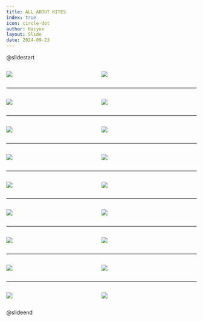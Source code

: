 ```yaml
---
title: ALL ABOUT KITES
index: true
icon: circle-dot
author: Haiyue
layout: Slide
date: 2024-09-23
---
```

 
@slidestart

<div style="display:flex">
<div style="flex:1">

![](https://raw.githubusercontent.com/yclord/reading/refs/heads/master/english/Level-R/ALL%20ABOUT%20KITES/001.webp)
</div>
<div style="flex:1">

![](https://raw.githubusercontent.com/yclord/reading/refs/heads/master/english/Level-R/ALL%20ABOUT%20KITES/002.webp)
</div>
</div>

---

<div style="display:flex">
<div style="flex:1">

![](https://raw.githubusercontent.com/yclord/reading/refs/heads/master/english/Level-R/ALL%20ABOUT%20KITES/003.webp)
</div>
<div style="flex:1">

![](https://raw.githubusercontent.com/yclord/reading/refs/heads/master/english/Level-R/ALL%20ABOUT%20KITES/004.webp)
</div>
</div>

---

<div style="display:flex">
<div style="flex:1">

![](https://raw.githubusercontent.com/yclord/reading/refs/heads/master/english/Level-R/ALL%20ABOUT%20KITES/005.webp)
</div>
<div style="flex:1">

![](https://raw.githubusercontent.com/yclord/reading/refs/heads/master/english/Level-R/ALL%20ABOUT%20KITES/006.webp)
</div>
</div>

---

<div style="display:flex">
<div style="flex:1">

![](https://raw.githubusercontent.com/yclord/reading/refs/heads/master/english/Level-R/ALL%20ABOUT%20KITES/007.webp)
</div>
<div style="flex:1">

![](https://raw.githubusercontent.com/yclord/reading/refs/heads/master/english/Level-R/ALL%20ABOUT%20KITES/008.webp)
</div>
</div>

---

<div style="display:flex">
<div style="flex:1">

![](https://raw.githubusercontent.com/yclord/reading/refs/heads/master/english/Level-R/ALL%20ABOUT%20KITES/009.webp)
</div>
<div style="flex:1">

![](https://raw.githubusercontent.com/yclord/reading/refs/heads/master/english/Level-R/ALL%20ABOUT%20KITES/010.webp)
</div>
</div>

---

<div style="display:flex">
<div style="flex:1">

![](https://raw.githubusercontent.com/yclord/reading/refs/heads/master/english/Level-R/ALL%20ABOUT%20KITES/011.webp)
</div>
<div style="flex:1">

![](https://raw.githubusercontent.com/yclord/reading/refs/heads/master/english/Level-R/ALL%20ABOUT%20KITES/012.webp)
</div>
</div>

---

<div style="display:flex">
<div style="flex:1">

![](https://raw.githubusercontent.com/yclord/reading/refs/heads/master/english/Level-R/ALL%20ABOUT%20KITES/013.webp)
</div>
<div style="flex:1">

![](https://raw.githubusercontent.com/yclord/reading/refs/heads/master/english/Level-R/ALL%20ABOUT%20KITES/014.webp)
</div>
</div>

---

<div style="display:flex">
<div style="flex:1">

![](https://raw.githubusercontent.com/yclord/reading/refs/heads/master/english/Level-R/ALL%20ABOUT%20KITES/015.webp)
</div>
<div style="flex:1">

![](https://raw.githubusercontent.com/yclord/reading/refs/heads/master/english/Level-R/ALL%20ABOUT%20KITES/016.webp)
</div>
</div>

---

<div style="display:flex">
<div style="flex:1">

![](https://raw.githubusercontent.com/yclord/reading/refs/heads/master/english/Level-R/ALL%20ABOUT%20KITES/017.webp)
</div>
<div style="flex:1">

![](https://raw.githubusercontent.com/yclord/reading/refs/heads/master/english/Level-R/ALL%20ABOUT%20KITES/018.webp)
</div>
</div>

@slideend